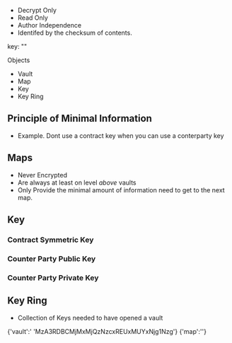 


* Decrypt Only
* Read Only
* Author Independence
* Identifed by the checksum of contents.

key: ""

Objects
  * Vault
  * Map
  * Key
  * Key Ring

## Principle of Minimal Information
  * Example. Dont use a contract key when you can use a conterparty key


## Maps
  * Never Encrypted
  * Are always at least on level *above* vaults
  * Only Provide the minimal amount of information need to get to the next map.


## Key

### Contract Symmetric Key

### Counter Party Public Key 
 
### Counter Party Private Key 


## Key Ring
  * Collection of Keys needed to have opened a vault 



{'vault':' 'MzA3RDBCMjMxMjQzNzcxREUxMUYxNjg1Nzg'} 
{'map':''} 


